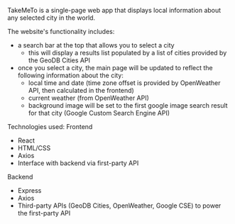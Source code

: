 TakeMeTo is a single-page web app that displays local information about any selected city in the world.

The website's functionality includes:
- a search bar at the top that allows you to select a city
  - this will display a results list populated by a list of cities provided by the GeoDB Cities API
- once you select a city, the main page will be updated to reflect the following information about the city:
  - local time and date (time zone offset is provided by OpenWeather API, then calculated in the frontend)
  - current weather (from OpenWeather API)
  - background image will be set to the first google image search result for that city (Google Custom Search Engine API)

Technologies used:
Frontend
  - React
  - HTML/CSS
  - Axios
  - Interface with backend via first-party API

Backend
  - Express
  - Axios
  - Third-party APIs (GeoDB Cities, OpenWeather, Google CSE) to power the first-party API